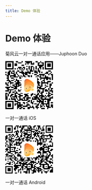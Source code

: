 ```yaml
---
title: Demo 体验
---
```

# Demo 体验

菊风云一对一通话应用——Juphoon Duo

[![../../\_images/o2o\_iOS.png](../../_images/o2o_iOS.png)](../../_images/o2o_iOS.png)

一对一通话 iOS

[![../../\_images/o2o\_Android.png](../../_images/o2o_Android.png)](../../_images/o2o_Android.png)

一对一通话 Android

